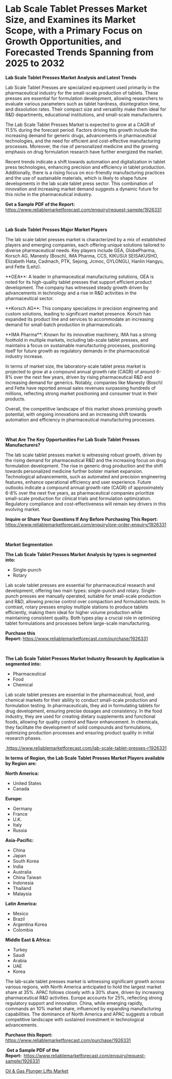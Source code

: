 <p><h1>Lab Scale Tablet Presses Market Size, and Examines its Market Scope, with a Primary Focus on Growth Opportunities, and Forecasted Trends Spanning from 2025 to 2032</h1></p><p><strong>Lab Scale Tablet Presses Market Analysis and Latest Trends</strong></p>
<p><p>Lab Scale Tablet Presses are specialized equipment used primarily in the pharmaceutical industry for the small-scale production of tablets. These presses are essential for formulation development, allowing researchers to evaluate various parameters such as tablet hardness, disintegration time, and dissolution rates. Their compact size and versatility make them ideal for R&D departments, educational institutions, and small-scale manufacturers.</p><p>The Lab Scale Tablet Presses Market is expected to grow at a CAGR of 11.5% during the forecast period. Factors driving this growth include the increasing demand for generic drugs, advancements in pharmaceutical technologies, and the need for efficient and cost-effective manufacturing processes. Moreover, the rise of personalized medicine and the growing emphasis on drug formulation research have further energized the market. </p><p>Recent trends indicate a shift towards automation and digitalization in tablet press technologies, enhancing precision and efficiency in tablet production. Additionally, there is a rising focus on eco-friendly manufacturing practices and the use of sustainable materials, which is likely to shape future developments in the lab scale tablet press sector. This combination of innovation and increasing market demand suggests a dynamic future for this niche in the pharmaceutical industry.</p></p>
<p><strong>Get a Sample PDF of the Report:&nbsp;</strong> <a href="https://www.reliablemarketforecast.com/enquiry/request-sample/1926331?utm_campaign=3032&utm_medium=2&utm_source=Github&utm_content=ia&utm_term=28032025&utm_id=lab-scale-tablet-presses">https://www.reliablemarketforecast.com/enquiry/request-sample/1926331</a></p>
<p>&nbsp;</p>
<p><strong>Lab Scale Tablet Presses Major Market Players</strong></p>
<p><p>The lab scale tablet presses market is characterized by a mix of established players and emerging companies, each offering unique solutions tailored to diverse pharmaceutical needs. Key players include GEA, GlobePharma, Korsch AG, Manesty (Bosch), IMA Pharma, CCS, KIKUSUI SEISAKUSHO, Elizabeth Hata, Cadmach, PTK, Sejong, Jcmoc, GYLONGLI, Hanlin Hangyu, and Fette (Leitz).</p><p>**GEA**: A leader in pharmaceutical manufacturing solutions, GEA is noted for its high-quality tablet presses that support efficient product development. The company has witnessed steady growth driven by advancements in technology and a rise in R&D activities in the pharmaceutical sector.</p><p>**Korsch AG**: This company specializes in precision engineering and custom solutions, leading to significant market presence. Korsch has expanded its product line and services to accommodate an increasing demand for small-batch production in pharmaceuticals.</p><p>**IMA Pharma**: Known for its innovative machinery, IMA has a strong foothold in multiple markets, including lab-scale tablet presses, and maintains a focus on sustainable manufacturing processes, positioning itself for future growth as regulatory demands in the pharmaceutical industry increase.</p><p>In terms of market size, the laboratory-scale tablet press market is projected to grow at a compound annual growth rate (CAGR) of around 6-8% over the next few years, driven by rising pharmaceutical R&D and increasing demand for generics. Notably, companies like Manesty (Bosch) and Fette have reported annual sales revenues surpassing hundreds of millions, reflecting strong market positioning and consumer trust in their products.</p><p>Overall, the competitive landscape of this market shows promising growth potential, with ongoing innovations and an increasing shift towards automation and efficiency in pharmaceutical manufacturing processes.</p></p>
<p>&nbsp;</p>
<p><strong>What Are The Key Opportunities For Lab Scale Tablet Presses Manufacturers?</strong></p>
<p><p>The lab scale tablet presses market is witnessing robust growth, driven by the rising demand for pharmaceutical R&D and the increasing focus on drug formulation development. The rise in generic drug production and the shift towards personalized medicine further bolster market expansion. Technological advancements, such as automated and precision engineering features, enhance operational efficiency and user experience. Future outlooks indicate a compound annual growth rate (CAGR) of approximately 6-8% over the next five years, as pharmaceutical companies prioritize small-scale production for clinical trials and formulation optimization. Regulatory compliance and cost-effectiveness will remain key drivers in this evolving market.</p></p>
<p><strong>Inquire or Share Your Questions If Any Before Purchasing This Report:</strong> <a href="https://www.reliablemarketforecast.com/enquiry/pre-order-enquiry/1926331?utm_campaign=3032&utm_medium=2&utm_source=Github&utm_content=ia&utm_term=28032025&utm_id=lab-scale-tablet-presses">https://www.reliablemarketforecast.com/enquiry/pre-order-enquiry/1926331</a></p>
<p>&nbsp;</p>
<p><strong>Market Segmentation</strong></p>
<p><strong>The Lab Scale Tablet Presses Market Analysis by types is segmented into:</strong></p>
<p><ul><li>Single-punch</li><li>Rotary</li></ul></p>
<p><p>Lab scale tablet presses are essential for pharmaceutical research and development, offering two main types: single-punch and rotary. Single-punch presses are manually operated, suitable for small-scale production and R&D, allowing precise control over compaction and formulation tests. In contrast, rotary presses employ multiple stations to produce tablets efficiently, making them ideal for higher volume production while maintaining consistent quality. Both types play a crucial role in optimizing tablet formulations and processes before large-scale manufacturing.</p></p>
<p><strong>Purchase this Report:&nbsp;</strong><a href="https://www.reliablemarketforecast.com/purchase/1926331?utm_campaign=3032&utm_medium=2&utm_source=Github&utm_content=ia&utm_term=28032025&utm_id=lab-scale-tablet-presses">https://www.reliablemarketforecast.com/purchase/1926331</a></p>
<p>&nbsp;</p>
<p><strong>The Lab Scale Tablet Presses Market Industry Research by Application is segmented into:</strong></p>
<p><ul><li>Pharmaceutical</li><li>Food</li><li>Chemical</li></ul></p>
<p><p>Lab scale tablet presses are essential in the pharmaceutical, food, and chemical markets for their ability to conduct small-scale production and formulation testing. In pharmaceuticals, they aid in formulating tablets for drug development, ensuring precise dosages and consistency. In the food industry, they are used for creating dietary supplements and functional foods, allowing for quality control and flavor enhancement. In chemicals, they facilitate the development of solid compounds and formulations, optimizing production processes and ensuring product quality in initial research phases.</p></p>
<p><a href="https://www.reliablemarketforecast.com/lab-scale-tablet-presses-r1926331?utm_campaign=3032&utm_medium=2&utm_source=Github&utm_content=ia&utm_term=28032025&utm_id=lab-scale-tablet-presses">&nbsp;https://www.reliablemarketforecast.com/lab-scale-tablet-presses-r1926331</a></p>
<p><strong>In terms of Region, the Lab Scale Tablet Presses Market Players available by Region are:</strong></p>
<p>
    <p> <strong> North America: </strong>
        <ul>
            <li>United States</li>
            <li>Canada</li>
        </ul>
        </p> 
    <p> <strong> Europe: </strong>
        <ul>
            <li>Germany</li>
            <li>France</li>
            <li>U.K.</li>
            <li>Italy</li>
            <li>Russia</li>
        </ul>
        </p> 
    <p> <strong> Asia-Pacific: </strong>
        <ul>
            <li>China</li>
            <li>Japan</li>
            <li>South Korea</li>
            <li>India</li>
            <li>Australia</li>
            <li>China Taiwan</li>
            <li>Indonesia</li>
            <li>Thailand</li>
            <li>Malaysia</li>
        </ul>
        </p> 
    <p> <strong> Latin America: </strong>
        <ul>
            <li>Mexico</li>
            <li>Brazil</li>
            <li>Argentina Korea</li>
            <li>Colombia</li>
        </ul>
        </p> 
    <p> <strong> Middle East & Africa: </strong>
        <ul>
            <li>Turkey</li>
            <li>Saudi</li>
            <li>Arabia</li>
            <li>UAE</li>
            <li>Korea</li>
        </ul>
    </p>
    </p>
<p><p>The lab-scale tablet presses market is witnessing significant growth across various regions, with North America anticipated to hold the largest market share at 35%. APAC follows closely with a 30% share, driven by increasing pharmaceutical R&D activities. Europe accounts for 25%, reflecting strong regulatory support and innovation. China, while emerging rapidly, commands an 10% market share, influenced by expanding manufacturing capabilities. The dominance of North America and APAC suggests a robust competitive landscape with sustained investment in technological advancements.</p></p>
<p><strong>Purchase this Report: </strong><a href="https://www.reliablemarketforecast.com/purchase/1926331?utm_campaign=3032&utm_medium=2&utm_source=Github&utm_content=ia&utm_term=28032025&utm_id=lab-scale-tablet-presses">https://www.reliablemarketforecast.com/purchase/1926331</a></p>
<p>&nbsp;<strong>Get a Sample PDF of the Report:&nbsp;&nbsp;</strong><a href="https://www.reliablemarketforecast.com/enquiry/request-sample/1926331?utm_campaign=3032&utm_medium=2&utm_source=Github&utm_content=ia&utm_term=28032025&utm_id=lab-scale-tablet-presses">https://www.reliablemarketforecast.com/enquiry/request-sample/1926331</a></p>
<p><strong></strong></p>
<p><p><a href="https://github.com/ryanbell8967/Market-Research-Report-List-1/blob/main/oil-gas-plunger-lifts-market.md?utm_campaign=3032&utm_medium=2&utm_source=Github&utm_content=ia&utm_term=28032025&utm_id=lab-scale-tablet-presses">Oil & Gas Plunger Lifts Market</a></p></p>